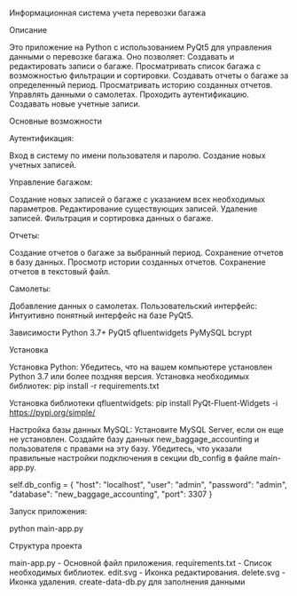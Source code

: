 Информационная система учета перевозки багажа

Описание

Это приложение на Python с использованием PyQt5 для управления данными о перевозке багажа. Оно позволяет:
Создавать и редактировать записи о багаже.
Просматривать список багажа с возможностью фильтрации и сортировки.
Создавать отчеты о багаже за определенный период.
Просматривать историю созданных отчетов.
Управлять данными о самолетах.
Проходить аутентификацию.
Создавать новые учетные записи.

Основные возможности

Аутентификация:

Вход в систему по имени пользователя и паролю.
Создание новых учетных записей.

Управление багажом:

Создание новых записей о багаже с указанием всех необходимых параметров.
Редактирование существующих записей.
Удаление записей.
Фильтрация и сортировка данных о багаже.

Отчеты:

Создание отчетов о багаже за выбранный период.
Сохранение отчетов в базу данных.
Просмотр истории созданных отчетов.
Сохранение отчетов в текстовый файл.

Самолеты:

Добавление данных о самолетах.
Пользовательский интерфейс:
Интуитивно понятный интерфейс на базе PyQt5.


Зависимости
Python 3.7+
PyQt5
qfluentwidgets
PyMySQL
bcrypt

Установка

Установка Python:
Убедитесь, что на вашем компьютере установлен Python 3.7 или более поздняя версия.
Установка необходимых библиотек:
pip install -r requirements.txt

Установка библиотеки qfluentwidgets:
pip install PyQt-Fluent-Widgets -i https://pypi.org/simple/

Настройка базы данных MySQL:
Установите MySQL Server, если он еще не установлен.
Создайте базу данных new_baggage_accounting и пользователя с правами на эту базу.
Убедитесь, что указали правильные настройки подключения в секции db_config в файле main-app.py.

self.db_config = {
        "host": "localhost",
        "user": "admin",
        "password": "admin",
        "database": "new_baggage_accounting",
        "port": 3307
    }

Запуск приложения:

python main-app.py

Структура проекта

main-app.py - Основной файл приложения.
requirements.txt - Список необходимых библиотек.
edit.svg - Иконка редактирования.
delete.svg - Иконка удаления.
create-data-db.py для заполнения данными
